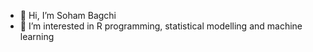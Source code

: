 - 👋 Hi, I’m Soham Bagchi
- 👀 I’m interested in R programming, statistical modelling and machine learning


<!---
Chisquare15/Chisquare15 is a ✨ special ✨ repository because its `README.md` (this file) appears on your GitHub profile.
You can click the Preview link to take a look at your changes.
--->
